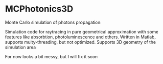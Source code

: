 # MCPhotonics3D
Monte Carlo simulation of photons propagation

Simulation code for raytracing in pure geometrical approximation with some features like absorbtion, photoluminescence and others.
Written in Matlab, supports multy-threading, but not optimized. 
Supports 3D geometry of the simulation area

For now looks a bit messy, but I will fix it soon
